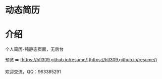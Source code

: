 # 动态简历

# 介绍
个人简历-纯静态页面，无后台

预览 ➡️ [https://htl309.github.io/resume/](https://htl309.github.io/resume/)


欢迎交流，QQ：963385291
